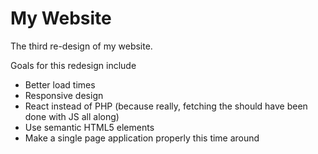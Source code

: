 # My Website

The third re-design of my website.

Goals for this redesign include

* Better load times
* Responsive design
* React instead of PHP (because really, fetching the should have been done with JS all along)
* Use semantic HTML5 elements
* Make a single page application properly this time around
